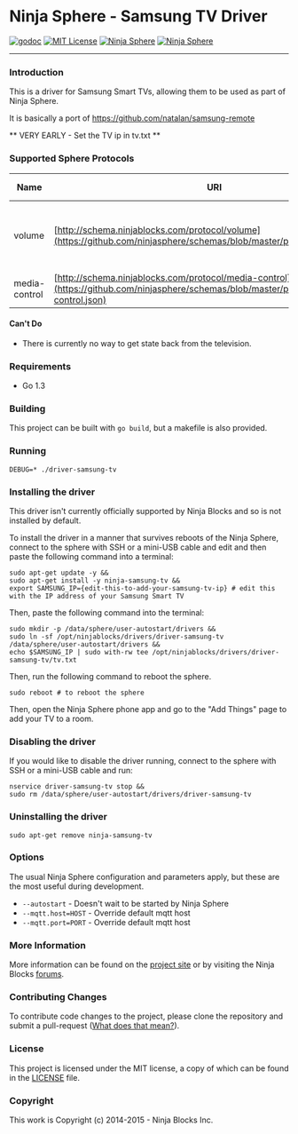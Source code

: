 # Ninja Sphere - Samsung TV Driver


[![godoc](http://img.shields.io/badge/godoc-Reference-blue.svg)](https://godoc.org/github.com/ninjasphere/driver-samsung-tv)
[![MIT License](https://img.shields.io/badge/license-MIT-yellow.svg)](LICENSE)
[![Ninja Sphere](https://img.shields.io/badge/built%20by-ninja%20blocks-lightgrey.svg)](http://ninjablocks.com)
[![Ninja Sphere](https://img.shields.io/badge/works%20with-ninja%20sphere-8f72e3.svg)](http://ninjablocks.com)

---


### Introduction
This is a driver for Samsung Smart TVs, allowing them to be used as part of Ninja Sphere.

It is basically a port of https://github.com/natalan/samsung-remote

** VERY EARLY - Set the TV ip in tv.txt **

### Supported Sphere Protocols

| Name | URI | Supported Events | Supported Methods |
| ------ | ------------- | ---- | ----------- |
| volume | [http://schema.ninjablocks.com/protocol/volume](https://github.com/ninjasphere/schemas/blob/master/protocol/volume.json) | | set, volumeUp, volumeDown, mute, unmute, toggleMute |
| media-control | [http://schema.ninjablocks.com/protocol/media-control](https://github.com/ninjasphere/schemas/blob/master/protocol/media-control.json) | play, pause  | |

#### Can't Do
* There is currently no way to get state back from the television.

### Requirements

* Go 1.3

### Building

This project can be built with `go build`, but a makefile is also provided.

### Running

`DEBUG=* ./driver-samsung-tv`

### Installing the driver

This driver isn't currently officially supported by Ninja Blocks and so is not installed by default.

To install the driver in a manner that survives reboots of the Ninja Sphere, connect to the sphere with SSH or a mini-USB cable and edit and then paste the following command into a terminal:

	sudo apt-get update -y &&
	sudo apt-get install -y ninja-samsung-tv &&
	export SAMSUNG_IP={edit-this-to-add-your-samsung-tv-ip} # edit this with the IP address of your Samsung Smart TV

Then, paste the following command into the terminal:

	sudo mkdir -p /data/sphere/user-autostart/drivers &&
	sudo ln -sf /opt/ninjablocks/drivers/driver-samsung-tv /data/sphere/user-autostart/drivers &&
	echo $SAMSUNG_IP | sudo with-rw tee /opt/ninjablocks/drivers/driver-samsung-tv/tv.txt

Then, run the following command to reboot the sphere.

	sudo reboot # to reboot the sphere

Then, open the Ninja Sphere phone app and go to the "Add Things" page to add your TV to a room.

### Disabling the driver

If you would like to disable the driver running, connect to the sphere with SSH or a mini-USB cable and run:

	nservice driver-samsung-tv stop &&
	sudo rm /data/sphere/user-autostart/drivers/driver-samsung-tv

### Uninstalling the driver

	sudo apt-get remove ninja-samsung-tv

### Options

The usual Ninja Sphere configuration and parameters apply, but these are the most useful during development.

* `--autostart` - Doesn't wait to be started by Ninja Sphere
* `--mqtt.host=HOST` - Override default mqtt host
* `--mqtt.port=PORT` - Override default mqtt host

### More Information

More information can be found on the [project site](http://github.com/ninjasphere/driver-samsung-tv) or by visiting the Ninja Blocks [forums](https://discuss.ninjablocks.com).

### Contributing Changes

To contribute code changes to the project, please clone the repository and submit a pull-request ([What does that mean?](https://help.github.com/articles/using-pull-requests/)).

### License
This project is licensed under the MIT license, a copy of which can be found in the [LICENSE](LICENSE) file.

### Copyright
This work is Copyright (c) 2014-2015 - Ninja Blocks Inc.

